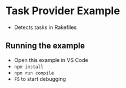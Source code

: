 # Task Provider Example

- Detects tasks in Rakefiles

## Running the example

- Open this example in VS Code
- `npm install`
- `npm run compile`
- `F5` to start debugging
